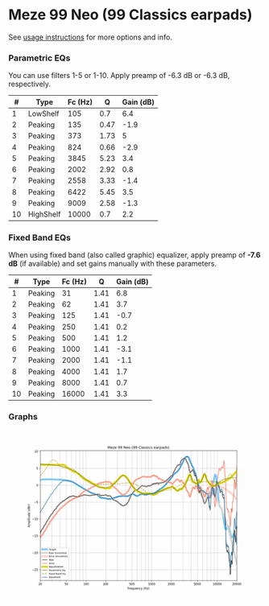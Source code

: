 # Meze 99 Neo (99 Classics earpads)
See [usage instructions](https://github.com/jaakkopasanen/AutoEq#usage) for more options and info.

### Parametric EQs
You can use filters 1-5 or 1-10. Apply preamp of -6.3 dB or -6.3 dB, respectively.

|   # | Type      |   Fc (Hz) |    Q |   Gain (dB) |
|-----|-----------|-----------|------|-------------|
|   1 | LowShelf  |       105 | 0.7  |         6.4 |
|   2 | Peaking   |       135 | 0.47 |        -1.9 |
|   3 | Peaking   |       373 | 1.73 |         5   |
|   4 | Peaking   |       824 | 0.66 |        -2.9 |
|   5 | Peaking   |      3845 | 5.23 |         3.4 |
|   6 | Peaking   |      2002 | 2.92 |         0.8 |
|   7 | Peaking   |      2558 | 3.33 |        -1.4 |
|   8 | Peaking   |      6422 | 5.45 |         3.5 |
|   9 | Peaking   |      9009 | 2.58 |        -1.3 |
|  10 | HighShelf |     10000 | 0.7  |         2.2 |

### Fixed Band EQs
When using fixed band (also called graphic) equalizer, apply preamp of **-7.6 dB** (if available) and set gains manually with these parameters.

|   # | Type    |   Fc (Hz) |    Q |   Gain (dB) |
|-----|---------|-----------|------|-------------|
|   1 | Peaking |        31 | 1.41 |         6.8 |
|   2 | Peaking |        62 | 1.41 |         3.7 |
|   3 | Peaking |       125 | 1.41 |        -0.7 |
|   4 | Peaking |       250 | 1.41 |         0.2 |
|   5 | Peaking |       500 | 1.41 |         1.2 |
|   6 | Peaking |      1000 | 1.41 |        -3.1 |
|   7 | Peaking |      2000 | 1.41 |        -1.1 |
|   8 | Peaking |      4000 | 1.41 |         1.7 |
|   9 | Peaking |      8000 | 1.41 |         0.7 |
|  10 | Peaking |     16000 | 1.41 |         3.3 |

### Graphs
![](./Meze%2099%20Neo%20(99%20Classics%20earpads).png)
